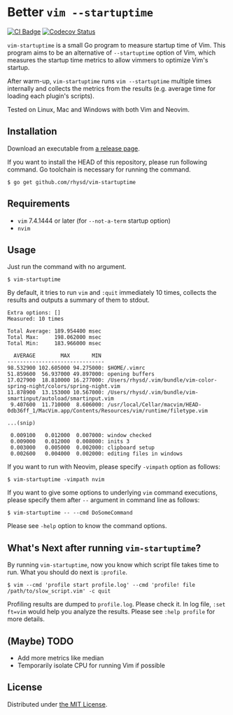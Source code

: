 Better `vim --startuptime`
==========================
[![CI Badge][]][CI]
[![Codecov Status][]][Codecov]

`vim-startuptime` is a small Go program to measure startup time of Vim. This program aims to be an
alternative of `--startuptime` option of Vim, which measures the startup time metrics to allow vimmers
to optimize Vim's startup.

After warm-up, `vim-startuptime` runs `vim --startuptime` multiple times internally and collects the
metrics from the results (e.g. average time for loading each plugin's scripts).

Tested on Linux, Mac and Windows with both Vim and Neovim.



## Installation

Download an executable from [a release page](https://github.com/rhysd/vim-startuptime/releases).

If you want to install the HEAD of this repository, please run following command. Go toolchain is
necessary for running the command.

```
$ go get github.com/rhysd/vim-startuptime
```



## Requirements

- `vim` 7.4.1444 or later (for `--not-a-term` startup option)
- `nvim`



## Usage

Just run the command with no argument.

```
$ vim-startuptime
```

By default, it tries to run `vim` and `:quit` immediately 10 times, collects the results and outputs
a summary of them to stdout.

```
Extra options: []
Measured: 10 times

Total Average: 189.954400 msec
Total Max:     198.062000 msec
Total Min:     183.966000 msec

  AVERAGE        MAX       MIN
-------------------------------
98.532900 102.605000 94.275000: $HOME/.vimrc
51.859600  56.937000 49.897000: opening buffers
17.027900  18.810000 16.277000: /Users/rhysd/.vim/bundle/vim-color-spring-night/colors/spring-night.vim
11.878900  13.153000 10.567000: /Users/rhysd/.vim/bundle/vim-smartinput/autoload/smartinput.vim
 9.407600  11.710000  8.606000: /usr/local/Cellar/macvim/HEAD-0db36ff_1/MacVim.app/Contents/Resources/vim/runtime/filetype.vim

...(snip)

 0.009100   0.012000  0.007000: window checked
 0.009000   0.012000  0.008000: inits 3
 0.003000   0.005000  0.002000: clipboard setup
 0.002600   0.004000  0.002000: editing files in windows
```

If you want to run with Neovim, please specify `-vimpath` option as follows:

```
$ vim-startuptime -vimpath nvim
```

If you want to give some options to underlying `vim` command executions, please specify them after
`--` argument in command line as follows:

```
$ vim-startuptime -- --cmd DoSomeCommand
```

Please see `-help` option to know the command options.


## What's Next after running `vim-startuptime`?

By running `vim-startuptime`, now you know which script file takes time to run. What you should do
next is `:profile`.

```
$ vim --cmd 'profile start profile.log' --cmd 'profile! file /path/to/slow_script.vim' -c quit
```

Profiling results are dumped to `profile.log`. Please check it. In log file, `:set ft=vim` would help
you analyze the results.
Please see `:help profile` for more details.


## (Maybe) TODO

- Add more metrics like median
- Temporarily isolate CPU for running Vim if possible



## License

Distributed under [the MIT License](./LICENSE).



[CI Badge]: https://github.com/rhysd/vim-startuptime/workflows/CI/badge.svg?branch=master&event=push
[CI]: https://github.com/rhysd/vim-startuptime/actions?query=workflow%3ACI+branch%3Amaster
[Codecov Status]: https://codecov.io/gh/rhysd/vim-startuptime/branch/master/graph/badge.svg
[Codecov]: https://codecov.io/gh/rhysd/vim-startuptime
